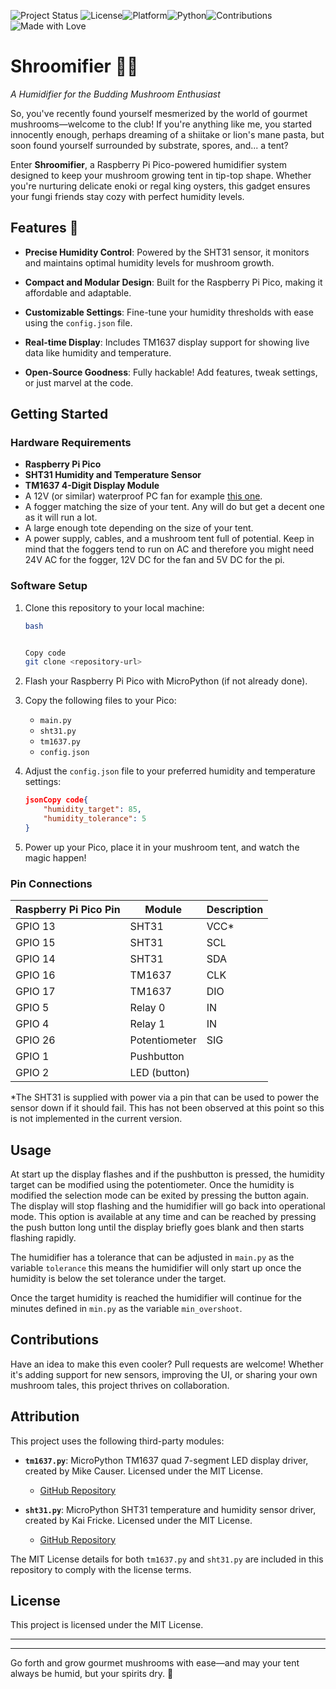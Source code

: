 ![Project Status](https://img.shields.io/badge/status-active-brightgreen.svg) ![License](https://img.shields.io/github/license/<username>/<repository>.svg)![Platform](https://img.shields.io/badge/platform-Raspberry%20Pi%20Pico-blue.svg)![Python](https://img.shields.io/badge/python-MicroPython%201.20+-brightgreen.svg)![Contributions](https://img.shields.io/badge/contributions-welcome-brightgreen.svg)![Made with Love](https://img.shields.io/badge/made%20with-%E2%9D%A4-red.svg)

# Shroomifier 🍄💨

*A Humidifier for the Budding Mushroom Enthusiast*

So, you've recently found yourself mesmerized by the world of gourmet mushrooms—welcome to the club! If you're anything like me, you started innocently enough, perhaps dreaming of a shiitake or lion's mane pasta, but soon found yourself surrounded by substrate, spores, and... a tent?

Enter **Shroomifier**, a Raspberry Pi Pico-powered humidifier system designed to keep your mushroom growing tent in tip-top shape. Whether you're nurturing delicate enoki or regal king oysters, this gadget ensures your fungi friends stay cozy with perfect humidity levels.

## Features 🚀

- **Precise Humidity Control**: Powered by the SHT31 sensor, it monitors and maintains optimal humidity levels for mushroom growth.

- **Compact and Modular Design**: Built for the Raspberry Pi Pico, making it affordable and adaptable.

- **Customizable Settings**: Fine-tune your humidity thresholds with ease using the `config.json` file.

- **Real-time Display**: Includes TM1637 display support for showing live data like humidity and temperature.

- **Open-Source Goodness**: Fully hackable! Add features, tweak settings, or just marvel at the code.

## Getting Started

### Hardware Requirements

- **Raspberry Pi Pico**
- **SHT31 Humidity and Temperature Sensor**
- **TM1637 4-Digit Display Module**
- A 12V (or similar) waterproof PC fan for example [this one](https://www.titan-cd.com/en/product/12V-DC-IP55-Waterproof-Dustproof-Case-Cooling-Fan-120mm/TFD-12025KW-Series.html).
- A fogger matching the size of your tent. Any will do but get a decent one as it will run a lot.
- A large enough tote depending on the size of your tent.
- A power supply, cables, and a mushroom tent full of potential. Keep in mind that the foggers tend to run on AC and therefore you might need 24V AC for the fogger, 12V DC for the fan and 5V DC for the pi. 

### Software Setup

1. Clone this repository to your local machine:

   ```bash
   bash
   
   
   Copy code
   git clone <repository-url>  
   ```

2. Flash your Raspberry Pi Pico with MicroPython (if not already done).

3. Copy the following files to your Pico:

   - `main.py`
   - `sht31.py`
   - `tm1637.py`
   - `config.json`

4. Adjust the `config.json` file to your preferred humidity and temperature settings:

   ```json
   jsonCopy code{  
       "humidity_target": 85,  
       "humidity_tolerance": 5  
   }  
   ```

5. Power up your Pico, place it in your mushroom tent, and watch the magic happen!

### Pin Connections

| Raspberry Pi Pico Pin | Module        | Description |
| --------------------- | ------------- | ----------- |
| GPIO 13               | SHT31         | VCC*        |
| GPIO 15               | SHT31         | SCL         |
| GPIO 14               | SHT31         | SDA         |
| GPIO 16               | TM1637        | CLK         |
| GPIO 17               | TM1637        | DIO         |
| GPIO 5                | Relay 0       | IN          |
| GPIO 4                | Relay 1       | IN          |
| GPIO 26               | Potentiometer | SIG         |
| GPIO 1                | Pushbutton    |             |
| GPIO 2                | LED (button)  |             |

*The SHT31 is supplied with power via a pin that can be used to power the sensor down if it should fail. This has not been observed at this point so this is not implemented in the current version. 

## Usage

At start up the display flashes and if the pushbutton is pressed, the humidity target can be modified using the potentiometer. Once the humidity is modified the selection mode can be exited by pressing the button again. The display will stop flashing and the humidifier will go back into operational mode. This option is available at any time and can be reached by pressing the push button long until the display briefly goes blank and then starts flashing rapidly. 

The humidifier has a tolerance that can be adjusted in `main.py` as the variable `tolerance` this means the humidifier will only start up once the humidity is below the set tolerance under the target. 

Once the target humidity is reached the humidifier will continue for the minutes defined in `min.py` as the variable `min_overshoot`.

## Contributions

Have an idea to make this even cooler? Pull requests are welcome! Whether it's adding support for new sensors, improving the UI, or sharing your own mushroom tales, this project thrives on collaboration.

## Attribution

This project uses the following third-party modules:

- **`tm1637.py`**: MicroPython TM1637 quad 7-segment LED display driver, created by Mike Causer. Licensed under the MIT License.
  - [GitHub Repository](https://github.com/mcauser/micropython-tm1637)

- **`sht31.py`**: MicroPython SHT31 temperature and humidity sensor driver, created by Kai Fricke. Licensed under the MIT License.
  - [GitHub Repository](https://github.com/kfricke/micropython-sht31)

The MIT License details for both `tm1637.py` and `sht31.py` are included in this repository to comply with the license terms.

## License

This project is licensed under the MIT License.

------

------

Go forth and grow gourmet mushrooms with ease—and may your tent always be humid, but your spirits dry. 🌱
